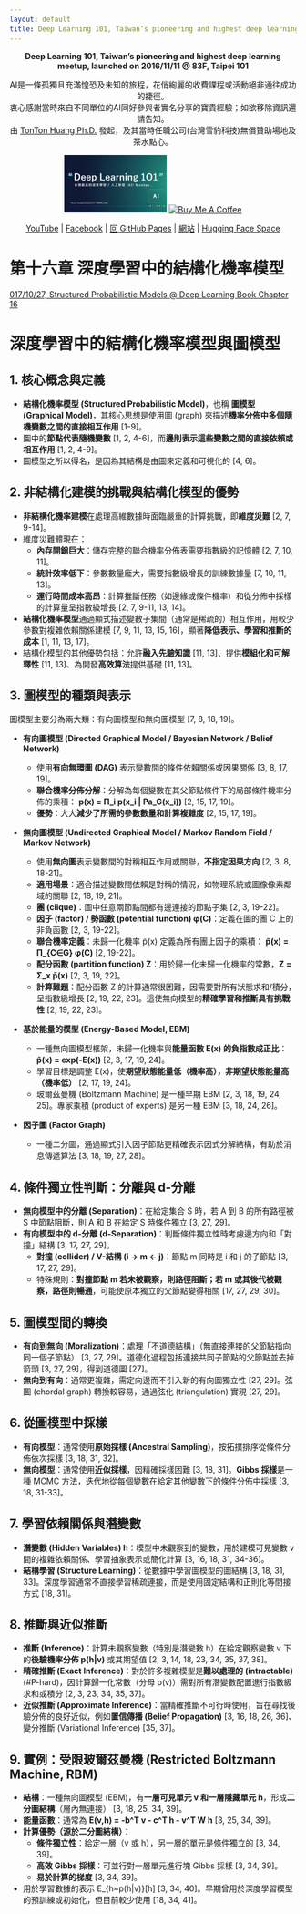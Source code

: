 ```yaml
---
layout: default
title: Deep Learning 101, Taiwan’s pioneering and highest deep learning meetup, launched on 2016/11/11 @ 83F, Taipei 101
---
```


<p align="center">
  <strong>Deep Learning 101, Taiwan’s pioneering and highest deep learning meetup, launched on 2016/11/11 @ 83F, Taipei 101</strong>  
</p>
<p align="center">
  AI是一條孤獨且充滿惶恐及未知的旅程，花俏絢麗的收費課程或活動絕非通往成功的捷徑。<br>
  衷心感謝當時來自不同單位的AI同好參與者實名分享的寶貴經驗；如欲移除資訊還請告知。<br>
  由 <a href="https://www.twman.org/" target="_blank">TonTon Huang Ph.D.</a> 發起，及其當時任職公司(台灣雪豹科技)無償贊助場地及茶水點心。<br>
</p>  
<p align="center">
  <a href="https://huggingface.co/spaces/DeepLearning101/Deep-Learning-101-FAQ" target="_blank">
    <img src="https://github.com/Deep-Learning-101/.github/blob/main/images/DeepLearning101.JPG?raw=true" alt="Deep Learning 101" width="180"></a>
    <a href="https://www.buymeacoffee.com/DeepLearning101" target="_blank"><img src="https://cdn.buymeacoffee.com/buttons/v2/default-red.png" alt="Buy Me A Coffee" style="height: 100px !important;width: 180px !important;" ></a>
</p>
<p align="center">
  <a href="https://www.youtube.com/@DeepLearning101" target="_blank">YouTube</a> |
  <a href="https://www.facebook.com/groups/525579498272187/" target="_blank">Facebook</a> |
  <a href="https://deep-learning-101.github.io/"> 回 GitHub Pages</a> |
  <a href="http://DeepLearning101.TWMAN.ORG" target="_blank">網站</a> |
  <a href="https://huggingface.co/DeepLearning101" target="_blank">Hugging Face Space</a>
</p>

# 第十六章 深度學習中的結構化機率模型

<a href="https://www.youtube.com/watch?v=n0rBS3sAqI0" target="_blank" rel="noopener noreferrer"><i class="fab fa-youtube mr-1"></i>017/10/27, Structured Probabilistic Models @ Deep Learning Book Chapter 16</a><br>

# 深度學習中的結構化機率模型與圖模型

## 1. 核心概念與定義

*   **結構化機率模型 (Structured Probabilistic Model)**，也稱 **圖模型 (Graphical Model)**，其核心思想是使用圖 (graph) 來描述**機率分佈中多個隨機變數之間的直接相互作用** [1-9]。
*   圖中的**節點代表隨機變數** [1, 2, 4-6]，而**邊則表示這些變數之間的直接依賴或相互作用** [1, 2, 4-9]。
*   圖模型之所以得名，是因為其結構是由圖來定義和可視化的 [4, 6]。

## 2. 非結構化建模的挑戰與結構化模型的優勢

*   **非結構化機率建模**在處理高維數據時面臨嚴重的計算挑戰，即**維度災難** [2, 7, 9-14]。
*   維度災難體現在：
    *   **內存開銷巨大**：儲存完整的聯合機率分佈表需要指數級的記憶體 [2, 7, 10, 11]。
    *   **統計效率低下**：參數數量龐大，需要指數級增長的訓練數據量 [7, 10, 11, 13]。
    *   **運行時間成本高昂**：計算推斷任務（如邊緣或條件機率）和從分佈中採樣的計算量呈指數級增長 [2, 7, 9-11, 13, 14]。
*   **結構化機率模型**通過顯式描述變數子集間（通常是稀疏的）相互作用，用較少參數對複雜依賴關係建模 [7, 9, 11, 13, 15, 16]，顯著**降低表示、學習和推斷的成本** [1, 11, 13, 17]。
*   結構化模型的其他優勢包括：允許**融入先驗知識** [11, 13]、提供**模組化和可解釋性** [11, 13]、為開發**高效算法**提供基礎 [11, 13]。

## 3. 圖模型的種類與表示

圖模型主要分為兩大類：有向圖模型和無向圖模型 [7, 8, 18, 19]。

*   **有向圖模型 (Directed Graphical Model / Bayesian Network / Belief Network)**
    *   使用**有向無環圖 (DAG)** 表示變數間的條件依賴關係或因果關係 [3, 8, 17, 19]。
    *   **聯合機率分佈分解**：分解為每個變數在其父節點條件下的局部條件機率分佈的乘積： **p(x) = Π_i p(x_i | Pa_G(x_i))** [2, 15, 17, 19]。
    *   **優勢**：大大**減少了所需的參數數量和計算複雜度** [2, 15, 17, 19]。

*   **無向圖模型 (Undirected Graphical Model / Markov Random Field / Markov Network)**
    *   使用**無向圖**表示變數間的對稱相互作用或關聯，**不指定因果方向** [2, 3, 8, 18-21]。
    *   **適用場景**：適合描述變數間依賴是對稱的情況，如物理系統或圖像像素鄰域的關聯 [2, 18, 19, 21]。
    *   **團 (clique)**：圖中任意兩節點間都有邊連接的節點子集 [2, 3, 19-22]。
    *   **因子 (factor) / 勢函數 (potential function) φ(C)**：定義在圖的團 C 上的非負函數 [2, 3, 19-22]。
    *   **聯合機率定義**：未歸一化機率 p̃(x) 定義為所有團上因子的乘積： **p̃(x) = Π_{C∈G} φ(C)** [2, 19-22]。
    *   **配分函數 (partition function) Z**：用於歸一化未歸一化機率的常數，**Z = Σ_x p̃(x)** [2, 3, 19, 22]。
    *   **計算難題**：配分函數 Z 的計算通常很困難，因需要對所有狀態求和/積分，呈指數級增長 [2, 19, 22, 23]。這使無向模型的**精確學習和推斷具有挑戰性** [2, 19, 22, 23]。

*   **基於能量的模型 (Energy-Based Model, EBM)**
    *   一種無向圖模型框架，未歸一化機率與**能量函數 E(x) 的負指數成正比**： **p̃(x) = exp(-E(x))** [2, 3, 17, 19, 24]。
    *   學習目標是調整 E(x)，使**期望狀態能量低（機率高），非期望狀態能量高（機率低）** [2, 17, 19, 24]。
    *   玻爾茲曼機 (Boltzmann Machine) 是一種早期 EBM [2, 3, 18, 19, 24, 25]。專家乘積 (product of experts) 是另一種 EBM [3, 18, 24, 26]。

*   **因子圖 (Factor Graph)**
    *   一種二分圖，通過顯式引入因子節點更精確表示因式分解結構，有助於消息傳遞算法 [3, 18, 19, 27, 28]。

## 4. 條件獨立性判斷：分離與 d-分離

*   **無向模型中的分離 (Separation)**：在給定集合 S 時，若 A 到 B 的所有路徑被 S 中節點阻斷，則 A 和 B 在給定 S 時條件獨立 [3, 27, 29]。
*   **有向模型中的 d-分離 (d-Separation)**：判斷條件獨立性時考慮邊方向和「對撞」結構 [3, 17, 27, 29]。
    *   **對撞 (collider) / V-結構 (i → m ← j)**：節點 m 同時是 i 和 j 的子節點 [3, 17, 27, 29]。
    *   特殊規則：**對撞節點 m 若未被觀察，則路徑阻斷；若 m 或其後代被觀察，路徑則暢通**，可能使原本獨立的父節點變得相關 [17, 27, 29, 30]。

## 5. 圖模型間的轉換

*   **有向到無向 (Moralization)**：處理「不道德結構」（無直接連接的父節點指向同一個子節點） [3, 27, 29]。道德化過程包括連接共同子節點的父節點並去掉箭頭 [3, 27, 29]，得到道德圖 [27]。
*   **無向到有向**：通常更複雜，需定向邊而不引入新的有向圖獨立性 [27, 29]。弦圖 (chordal graph) 轉換較容易，通過弦化 (triangulation) 實現 [27, 29]。

## 6. 從圖模型中採樣

*   **有向模型**：通常使用**原始採樣 (Ancestral Sampling)**，按拓撲排序從條件分佈依次採樣 [3, 18, 31, 32]。
*   **無向模型**：通常使用**近似採樣**，因精確採樣困難 [3, 18, 31]。**Gibbs 採樣**是一種 MCMC 方法，迭代地從每個變數在給定其他變數下的條件分佈中採樣 [3, 18, 31-33]。

## 7. 學習依賴關係與潛變數

*   **潛變數 (Hidden Variables) h**：模型中未觀察到的變數，用於建模可見變數 v 間的複雜依賴關係、學習抽象表示或簡化計算 [3, 16, 18, 31, 34-36]。
*   **結構學習 (Structure Learning)**：從數據中學習圖模型的圖結構 [3, 18, 31, 33]。深度學習通常不直接學習稀疏連接，而是使用固定結構和正則化等間接方式 [18, 31]。

## 8. 推斷與近似推斷

*   **推斷 (Inference)**：計算未觀察變數（特別是潛變數 h）在給定觀察變數 v 下的**後驗機率分佈 p(h|v)** 或其期望值 [2, 3, 14, 18, 23, 34, 35, 37, 38]。
*   **精確推斷 (Exact Inference)**：對於許多複雜模型是**難以處理的 (intractable)** (#P-hard)，因計算歸一化常數（分母 p(v)）需對所有潛變數配置進行指數級求和或積分 [2, 3, 23, 34, 35, 37]。
*   **近似推斷 (Approximate Inference)**：當精確推斷不可行時使用，旨在尋找後驗分佈的良好近似，例如**置信傳播 (Belief Propagation)** [3, 16, 18, 26, 36]、變分推斷 (Variational Inference) [35, 37]。

## 9. 實例：受限玻爾茲曼機 (Restricted Boltzmann Machine, RBM)

*   **結構**：一種無向圖模型 (EBM)，有**一層可見單元 v 和一層隱藏單元 h**，形成**二分圖結構**（層內無連接） [3, 18, 25, 34, 39]。
*   **能量函數**：通常為 **E(v,h) = -b^T v - c^T h - v^T W h** [3, 25, 34, 39]。
*   **計算優勢（源於二分圖結構）**：
    *   **條件獨立性**：給定一層（v 或 h），另一層的單元是條件獨立的 [3, 34, 39]。
    *   **高效 Gibbs 採樣**：可並行對一層單元進行塊 Gibbs 採樣 [3, 34, 39]。
    *   **易於計算的梯度** [3, 34, 39]。
*   用於學習數據的表示 E_{h~p(h|v)}[h] [3, 34, 40]。早期曾用於深度學習模型的預訓練或初始化，但目前較少使用 [18, 34, 41]。